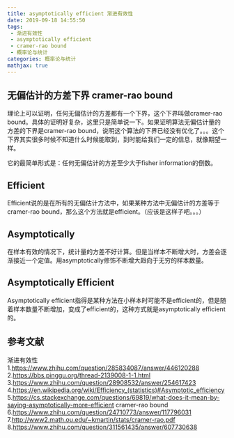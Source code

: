```yaml
---
title: asymptotically efficient 渐进有效性
date: 2019-09-18 14:55:50
tags:
 - 渐进有效性
 - asymptotically efficient
 - cramer-rao bound
 - 概率论与统计
categories: 概率论与统计
mathjax: true
---
```


## 无偏估计的方差下界 cramer-rao bound
理论上可以证明，任何无偏估计的方差都有一个下界，这个下界叫做cramer-rao bound。具体的证明好复杂，这里只是简单说一下。如果证明算法无偏估计量的方差的下界是cramer-rao bound，说明这个算法的下界已经没有优化了。。。这个下界其实很多时候不知道什么时候能取到，到时能给我们一定的信息，就像期望一样。

它的最简单形式是：任何无偏估计的方差至少大于fisher information的倒数。

## Efficient
Efficient说的是在所有的无偏估计方法中，如果某种方法中无偏估计的方差等于cramer-rao bound，那么这个方法就是efficient。（应该是这样子吧。。。）

## Asymptotically 
在样本有效的情况下，统计量的方差不好计算。但是当样本不断增大时，方差会逐渐接近一个定值。用asymptotically修饰不断增大趋向于无穷的样本数量。

## Asymptotically  Efficient
Asymptotically efficient指得是某种方法在小样本时可能不是efficient的，但是随着样本数量不断增加，变成了efficient的，这种方式就是asymptotically efficient的。


## 参考文献
渐进有效性
1.https://www.zhihu.com/question/285834087/answer/446120288
2.https://bbs.pinggu.org/thread-2139008-1-1.html
3.https://www.zhihu.com/question/28908532/answer/254617423
4.https://en.wikipedia.org/wiki/Efficiency_(statistics)#Asymptotic_efficiency
5.https://cs.stackexchange.com/questions/69819/what-does-it-mean-by-saying-asymptotically-more-efficient
cramer-rao bound
6.https://www.zhihu.com/question/24710773/answer/117796031
7.http://www2.math.ou.edu/~kmartin/stats/cramer-rao.pdf
8.https://www.zhihu.com/question/311561435/answer/607730638


